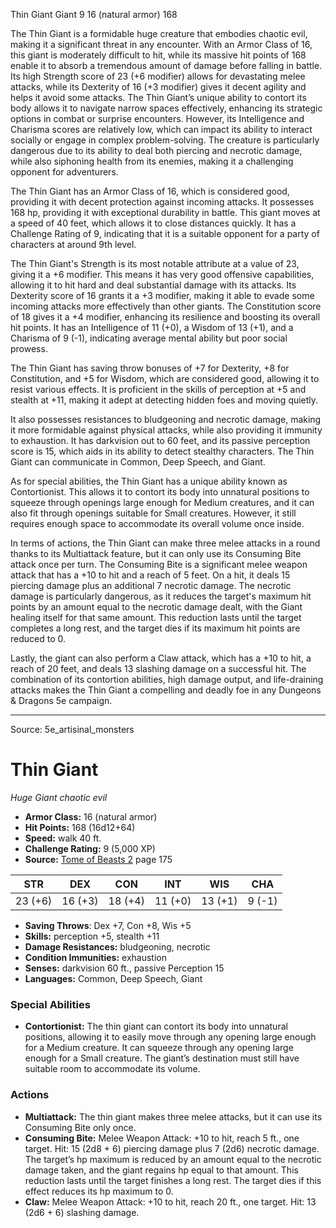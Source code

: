 <MonsterName/>Thin Giant</MonsterName>
<CreatureType/>Giant</CreatureType>
<CR/>9</CR>
<AC/>16 (natural armor)</AC>
<HP/>168</HP>
<summary>The Thin Giant is a formidable huge creature that embodies chaotic evil, making it a significant threat in any encounter. With an Armor Class of 16, this giant is moderately difficult to hit, while its massive hit points of 168 enable it to absorb a tremendous amount of damage before falling in battle. Its high Strength score of 23 (+6 modifier) allows for devastating melee attacks, while its Dexterity of 16 (+3 modifier) gives it decent agility and helps it avoid some attacks. The Thin Giant’s unique ability to contort its body allows it to navigate narrow spaces effectively, enhancing its strategic options in combat or surprise encounters. However, its Intelligence and Charisma scores are relatively low, which can impact its ability to interact socially or engage in complex problem-solving. The creature is particularly dangerous due to its ability to deal both piercing and necrotic damage, while also siphoning health from its enemies, making it a challenging opponent for adventurers.</summary>

<detail>

The Thin Giant has an Armor Class of 16, which is considered good, providing it with decent protection against incoming attacks. It possesses 168 hp, providing it with exceptional durability in battle. This giant moves at a speed of 40 feet, which allows it to close distances quickly. It has a Challenge Rating of 9, indicating that it is a suitable opponent for a party of characters at around 9th level.

The Thin Giant's Strength is its most notable attribute at a value of 23, giving it a +6 modifier. This means it has very good offensive capabilities, allowing it to hit hard and deal substantial damage with its attacks. Its Dexterity score of 16 grants it a +3 modifier, making it able to evade some incoming attacks more effectively than other giants. The Constitution score of 18 gives it a +4 modifier, enhancing its resilience and boosting its overall hit points. It has an Intelligence of 11 (+0), a Wisdom of 13 (+1), and a Charisma of 9 (-1), indicating average mental ability but poor social prowess.

The Thin Giant has saving throw bonuses of +7 for Dexterity, +8 for Constitution, and +5 for Wisdom, which are considered good, allowing it to resist various effects. It is proficient in the skills of perception at +5 and stealth at +11, making it adept at detecting hidden foes and moving quietly. 

It also possesses resistances to bludgeoning and necrotic damage, making it more formidable against physical attacks, while also providing it immunity to exhaustion. It has darkvision out to 60 feet, and its passive perception score is 15, which aids in its ability to detect stealthy characters. The Thin Giant can communicate in Common, Deep Speech, and Giant.

As for special abilities, the Thin Giant has a unique ability known as Contortionist. This allows it to contort its body into unnatural positions to squeeze through openings large enough for Medium creatures, and it can also fit through openings suitable for Small creatures. However, it still requires enough space to accommodate its overall volume once inside.

In terms of actions, the Thin Giant can make three melee attacks in a round thanks to its Multiattack feature, but it can only use its Consuming Bite attack once per turn. The Consuming Bite is a significant melee weapon attack that has a +10 to hit and a reach of 5 feet. On a hit, it deals 15 piercing damage plus an additional 7 necrotic damage. The necrotic damage is particularly dangerous, as it reduces the target's maximum hit points by an amount equal to the necrotic damage dealt, with the Giant healing itself for that same amount. This reduction lasts until the target completes a long rest, and the target dies if its maximum hit points are reduced to 0. 

Lastly, the giant can also perform a Claw attack, which has a +10 to hit, a reach of 20 feet, and deals 13 slashing damage on a successful hit. The combination of its contortion abilities, high damage output, and life-draining attacks makes the Thin Giant a compelling and deadly foe in any Dungeons & Dragons 5e campaign.</detail>



---

Source: 5e_artisinal_monsters

# Thin Giant

*Huge* *Giant* *chaotic evil*

- **Armor Class:** 16 (natural armor)
- **Hit Points:** 168 (16d12+64)
- **Speed:** walk 40 ft.
- **Challenge Rating:** 9 (5,000 XP)
- **Source:** [Tome of Beasts 2](https://koboldpress.com/kpstore/product/tome-of-beasts-2-for-5th-edition) page 175

| STR | DEX | CON | INT | WIS | CHA |
| --- | --- | --- | --- | --- | --- |
| 23 (+6) | 16 (+3) | 18 (+4) | 11 (+0) | 13 (+1) | 9 (-1) |

- **Saving Throws**: Dex +7, Con +8, Wis +5
- **Skills:** perception +5, stealth +11
- **Damage Resistances:** bludgeoning, necrotic
- **Condition Immunities:** exhaustion
- **Senses:** darkvision 60 ft., passive Perception 15
- **Languages:** Common, Deep Speech, Giant

### Special Abilities

- **Contortionist:** The thin giant can contort its body into unnatural positions, allowing it to easily move through any opening large enough for a Medium creature. It can squeeze through any opening large enough for a Small creature. The giant’s destination must still have suitable room to accommodate its volume.

### Actions

- **Multiattack:** The thin giant makes three melee attacks, but it can use its Consuming Bite only once.
- **Consuming Bite:** Melee Weapon Attack: +10 to hit, reach 5 ft., one target. Hit: 15 (2d8 + 6) piercing damage plus 7 (2d6) necrotic damage. The target’s hp maximum is reduced by an amount equal to the necrotic damage taken, and the giant regains hp equal to that amount. This reduction lasts until the target finishes a long rest. The target dies if this effect reduces its hp maximum to 0.
- **Claw:** Melee Weapon Attack: +10 to hit, reach 20 ft., one target. Hit: 13 (2d6 + 6) slashing damage.




